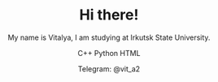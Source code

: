 <h1 align="center"> Hi there! </h1>

<p align="center"> My name is Vitalya, I am studying at Irkutsk State University.</p>

<p align="center"> C++ Python HTML </p>


<p align="center"> Telegram: @vit_a2 </p>

